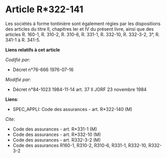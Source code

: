 # Article R*322-141

Les sociétés à forme tontinière sont également régies par les dispositions des articles du titre II, chapitres Ier et IV du
présent livre, ainsi que des articles R. 160-1, R. 310-2, R. 310-6, R. 331-1, R. 332-10, R. 332-3-2, 3°, R. 341-1 à R. 341-5.

**Liens relatifs à cet article**

_Codifié par_:

  - Décret n°76-666 1976-07-16

_Modifié par_:

  - Décret n°84-1023 1984-11-14 art. 37 II JORF 23 novembre 1984

**Liens**:

  - SPEC_APPLI: Code des assurances - art. R*322-140 (M)

_Cite_:

  - Code des assurances - art. R*331-1 (M)
  - Code des assurances - art. R*332-10 (M)
  - Code des assurances - art. R332-3-2 (M)
  - Code des assurances R160-1, R310-2, R310-6, R331-1, R332-10, R332-3-2
